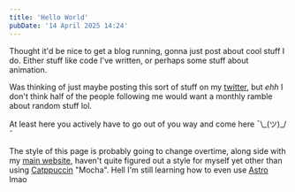 ```yaml
---
title: 'Hello World'
pubDate: '14 April 2025 14:24'
---
```


Thought it'd be nice to get a blog running, gonna just post about cool stuff I do.
Either stuff like code I've written, or perhaps some stuff about animation.

<div class='gap'/>

Was thinking of just maybe posting this sort of stuff on my [twitter](https://twitter.com/invisyarcticfox),
but *ehh* I don't think half of the people following me would want a monthly ramble about random stuff lol.

At least here you actively have to go out of you way and come here ¯\\\_(ツ)_/¯

<div class='gap'/>

The style of this page is probably going to change overtime, along side with my [main website](https://invisyarcticfox.uk),
haven't quite figured out a style for myself yet other than using [Catppuccin](https://catppuccin.com) "Mocha".
Hell I'm still learning how to even use [Astro](https://astro.build) lmao